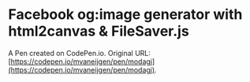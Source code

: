 # Facebook og:image generator with html2canvas & FileSaver.js

A Pen created on CodePen.io. Original URL: [https://codepen.io/mvaneijgen/pen/modagj](https://codepen.io/mvaneijgen/pen/modagj).



